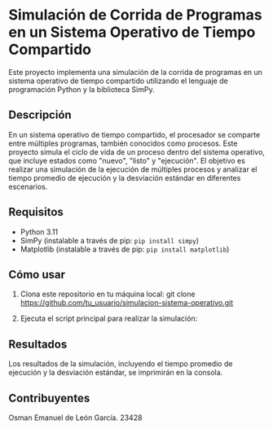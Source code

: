 # Simulación de Corrida de Programas en un Sistema Operativo de Tiempo Compartido
Este proyecto implementa una simulación de la corrida de programas en un sistema operativo de tiempo compartido utilizando el lenguaje de programación Python y la biblioteca SimPy.
## Descripción
En un sistema operativo de tiempo compartido, el procesador se comparte entre múltiples programas, también conocidos como procesos. Este proyecto simula el ciclo de vida de un proceso dentro del sistema operativo, que incluye estados como "nuevo", "listo" y "ejecución".
El objetivo es realizar una simulación de la ejecución de múltiples procesos y analizar el tiempo promedio de ejecución y la desviación estándar en diferentes escenarios.

## Requisitos
- Python 3.11
- SimPy (instalable a través de pip: `pip install simpy`)
- Matplotlib (instalable a través de pip: `pip install matplotlib`)

## Cómo usar
1. Clona este repositorio en tu máquina local:
git clone https://github.com/tu_usuario/simulacion-sistema-operativo.git

2. Ejecuta el script principal para realizar la simulación:
## Resultados
Los resultados de la simulación, incluyendo el tiempo promedio de ejecución y la desviación estándar, se imprimirán en la consola.
## Contribuyentes
Osman Emanuel de León García. 23428
